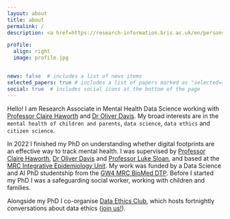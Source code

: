 ```yaml
---
layout: about
title: about
permalink: /
description: <a href=https://research-information.bris.ac.uk/en/persons/nina-di-cara target=blank>University of Bristol</a>

profile:
  align: right
  image: profile.jpg


news: false  # includes a list of news items
selected_papers: true # includes a list of papers marked as "selected={true}"
social: true  # includes social icons at the bottom of the page
---
```


Hello! I am Research Associate in Mental Health Data Science working with [Professor Claire Haworth](https://research-information.bris.ac.uk/en/persons/claire-m-a-haworth) and [Dr Oliver Davis](https://research-information.bris.ac.uk/en/persons/oliver-s-davis). My broad interests are in the `mental health of children and parents`, `data science`, `data ethics` and `citizen science`. 

In 2022 I finished my PhD on understanding whether digital footprints are an effective way to track mental health.
I was supervised by [Professor Claire Haworth](https://research-information.bris.ac.uk/en/persons/claire-m-a-haworth), [Dr Oliver Davis](https://research-information.bris.ac.uk/en/persons/oliver-s-davis) and [Professor Luke Sloan](https://www.cardiff.ac.uk/people/view/38080-sloan-luke), and based at the [MRC Integrative Epidemiology Unit](http://www.bristol.ac.uk/integrative-epidemiology/). My work was funded by a Data Science and AI PhD studentship from the [GW4 MRC BioMed DTP](https://www.gw4biomed.ac.uk/). Before I started my PhD I was a safeguarding social worker, working with children and families. 


Alongside my PhD I co-organise [Data Ethics Club](https://dataethicsclub.com/), which hosts fortnightly conversations about data ethics ([join us!](https://dataethicsclub.com/join_in/join_in.html)).

